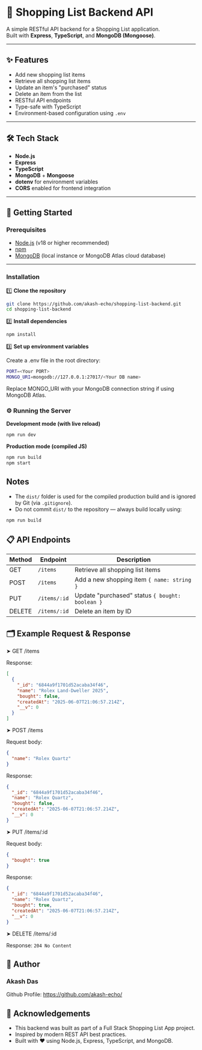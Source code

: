 # 🛒 Shopping List Backend API

A simple RESTful API backend for a Shopping List application.  
Built with **Express**, **TypeScript**, and **MongoDB (Mongoose)**.

---

## ✨ Features

- Add new shopping list items
- Retrieve all shopping list items
- Update an item's "purchased" status
- Delete an item from the list
- RESTful API endpoints
- Type-safe with TypeScript
- Environment-based configuration using `.env`

---

## 🛠 Tech Stack

- **Node.js**
- **Express**
- **TypeScript**
- **MongoDB** + **Mongoose**
- **dotenv** for environment variables
- **CORS** enabled for frontend integration

---

## 🚀 Getting Started

### Prerequisites

- [Node.js](https://nodejs.org/) (v18 or higher recommended)
- [npm](https://www.npmjs.com/)
- [MongoDB](https://www.mongodb.com/) (local instance or MongoDB Atlas cloud database)

---

### Installation

1️⃣ **Clone the repository**

```bash
git clone https://github.com/akash-echo/shopping-list-backend.git
cd shopping-list-backend
```

2️⃣ **Install dependencies**

```bash
npm install
```

3️⃣ **Set up environment variables**

Create a .env file in the root directory:

```bash
PORT=<Your PORT>
MONGO_URI=mongodb://127.0.0.1:27017/<Your DB name>
```

Replace MONGO_URI with your MongoDB connection string if using MongoDB Atlas.

### ⚙️ Running the Server

**Development mode (with live reload)**

```bash
npm run dev
```

**Production mode (compiled JS)**

```bash
npm run build
npm start
```

## Notes

- The `dist/` folder is used for the compiled production build and is ignored by Git (via `.gitignore`).
- Do not commit `dist/` to the repository — always build locally using:

```bash
npm run build
```

## 📋 API Endpoints

| Method | Endpoint     | Description                                     |
| ------ | ------------ | ----------------------------------------------- |
| GET    | `/items`     | Retrieve all shopping list items                |
| POST   | `/items`     | Add a new shopping item `{ name: string }`      |
| PUT    | `/items/:id` | Update "purchased" status `{ bought: boolean }` |
| DELETE | `/items/:id` | Delete an item by ID                            |

## 🗂 Example Request & Response

➤ GET /items

Response:

```json
[
  {
    "_id": "6844a9f1701d52acaba34f46",
    "name": "Rolex Land-Dweller 2025",
    "bought": false,
    "createdAt": "2025-06-07T21:06:57.214Z",
    "__v": 0
  }
]
```

➤ POST /items

Request body:

```json
{
  "name": "Rolex Quartz"
}
```

Response:

```json
{
  "_id": "6844a9f1701d52acaba34f46",
  "name": "Rolex Quartz",
  "bought": false,
  "createdAt": "2025-06-07T21:06:57.214Z",
  "__v": 0
}
```

➤ PUT /items/:id

Request body:

```json
{
  "bought": true
}
```

Response:

```json
{
  "_id": "6844a9f1701d52acaba34f46",
  "name": "Rolex Quartz",
  "bought": true,
  "createdAt": "2025-06-07T21:06:57.214Z",
  "__v": 0
}
```

➤ DELETE /items/:id

Response: `204 No Content`

## 📝 Author

### Akash Das

Github Profile: https://github.com/akash-echo/

## 🌟 Acknowledgements

- This backend was built as part of a Full Stack Shopping List App project.
- Inspired by modern REST API best practices.
- Built with ❤️ using Node.js, Express, TypeScript, and MongoDB.
